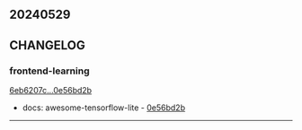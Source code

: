 ## 20240529

## CHANGELOG

### frontend-learning

[6eb6207c...0e56bd2b](https://github.com/zhbhun/frontend-learning/compare/6eb6207c...0e56bd2b)

* docs: awesome-tensorflow-lite - [0e56bd2b](https://github.com/zhbhun/frontend-learning/commit/0e56bd2b5000504c67055b0e510238105ea54821)

---

